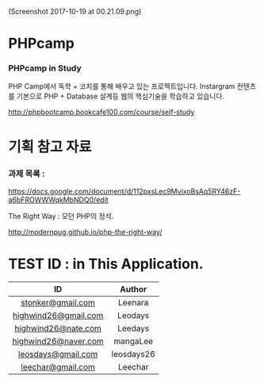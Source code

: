 (Screenshot 2017-10-19 at 00.21.09.png)
# PHPcamp
### PHPcamp in Study

PHP Camp에서 독학 + 코치를 통해 배우고 있는 
프로젝트입니다. Instargram 컨텐츠를 기본으로
PHP + Database 설계등 웹의 핵심기술을 학습하고 있습니다.

http://phpbootcamp.bookcafe100.com/course/self-study

# 기획 참고 자료 

### 과제 목록 :

https://docs.google.com/document/d/112pxsLec9MvixoBsAq5RY46zF-a6bFROWWWqkMbNDQ0/edit

The Right Way : 모던 PHP의 정석.

http://modernpug.github.io/php-the-right-way/

# TEST ID : in This Application.

| ID | Author |
|:---:|:---:|
| stonker@gmail.com | Leenara |
| highwind26@gmail.com | Leodays |
| highwind26@nate.com | Leedays |
| highwind26@naver.com | mangaLee |
| leosdays@gmail.com | leosdays26 |
| leechar@gmail.com | Leechar |
